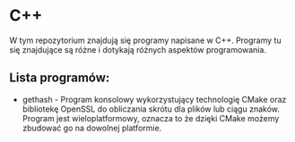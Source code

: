 # C++

W tym repozytorium znajdują się programy napisane w C++. Programy tu się znajdujące są różne i dotykają różnych aspektów programowania.

## Lista programów:

* gethash - Program konsolowy wykorzystujący technologię CMake oraz bibliotekę OpenSSL do obliczania skrótu dla plików lub ciągu znaków. Program jest wieloplatformowy, oznacza to że dzięki CMake możemy zbudować go na dowolnej platformie.
